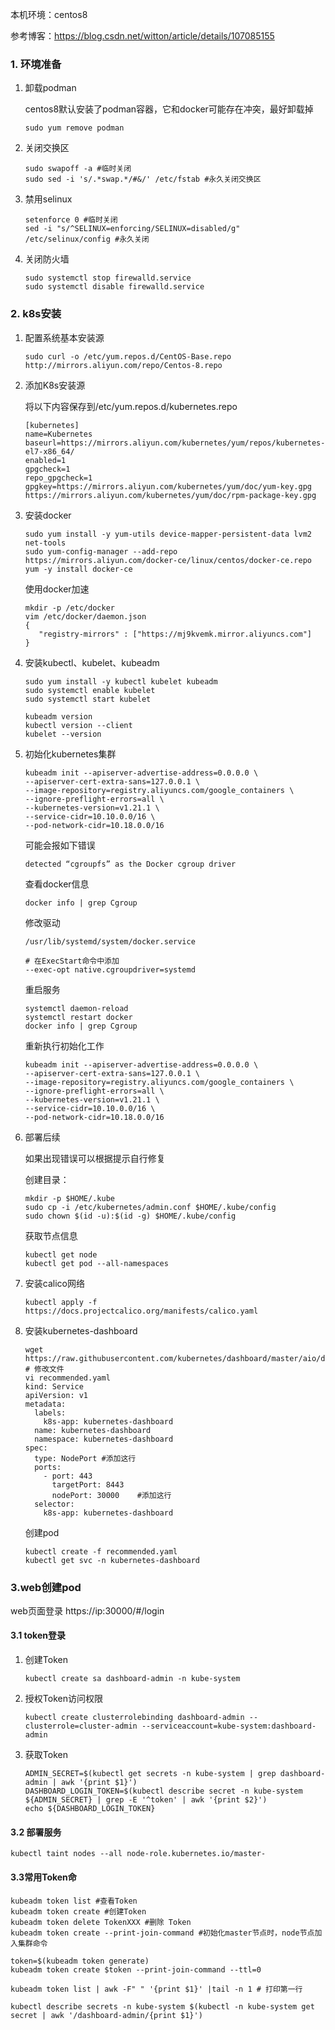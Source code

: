 本机环境：centos8

参考博客：https://blog.csdn.net/witton/article/details/107085155

### 1. 环境准备

1. 卸载podman

   centos8默认安装了podman容器，它和docker可能存在冲突，最好卸载掉

   ```shell
   sudo yum remove podman
   ```

2. 关闭交换区

   ```shell
   sudo swapoff -a #临时关闭 
   sudo sed -i 's/.*swap.*/#&/' /etc/fstab #永久关闭交换区
   ```

3. 禁用selinux

   ```shell
   setenforce 0 #临时关闭
   sed -i "s/^SELINUX=enforcing/SELINUX=disabled/g" /etc/selinux/config #永久关闭
   ```

4. 关闭防火墙

   ```shell
   sudo systemctl stop firewalld.service
   sudo systemctl disable firewalld.service
   ```

### 2. k8s安装

1. 配置系统基本安装源

   ```shell
   sudo curl -o /etc/yum.repos.d/CentOS-Base.repo http://mirrors.aliyun.com/repo/Centos-8.repo
   ```

2. 添加K8s安装源

   将以下内容保存到/etc/yum.repos.d/kubernetes.repo

   ```shell
   [kubernetes]
   name=Kubernetes
   baseurl=https://mirrors.aliyun.com/kubernetes/yum/repos/kubernetes-el7-x86_64/
   enabled=1
   gpgcheck=1
   repo_gpgcheck=1
   gpgkey=https://mirrors.aliyun.com/kubernetes/yum/doc/yum-key.gpg https://mirrors.aliyun.com/kubernetes/yum/doc/rpm-package-key.gpg
   ```

3. 安装docker

   ```shell
   sudo yum install -y yum-utils device-mapper-persistent-data lvm2 net-tools
   sudo yum-config-manager --add-repo https://mirrors.aliyun.com/docker-ce/linux/centos/docker-ce.repo
   yum -y install docker-ce
   ```

   使用docker加速

   ```shell
   mkdir -p /etc/docker
   vim /etc/docker/daemon.json
   {
      "registry-mirrors" : ["https://mj9kvemk.mirror.aliyuncs.com"]
   }
   ```

4. 安装kubectl、kubelet、kubeadm

   ```shell
   sudo yum install -y kubectl kubelet kubeadm
   sudo systemctl enable kubelet
   sudo systemctl start kubelet
   
   kubeadm version
   kubectl version --client
   kubelet --version
   ```


5. 初始化kubernetes集群

   ```shell
   kubeadm init --apiserver-advertise-address=0.0.0.0 \
   --apiserver-cert-extra-sans=127.0.0.1 \
   --image-repository=registry.aliyuncs.com/google_containers \
   --ignore-preflight-errors=all \
   --kubernetes-version=v1.21.1 \
   --service-cidr=10.10.0.0/16 \
   --pod-network-cidr=10.18.0.0/16
   ```

   可能会报如下错误

   ```shell
   detected “cgroupfs” as the Docker cgroup driver
   ```

   查看docker信息

   ```shell
   docker info | grep Cgroup
   ```

   修改驱动

   ```shell
   /usr/lib/systemd/system/docker.service
   
   # 在ExecStart命令中添加
   --exec-opt native.cgroupdriver=systemd
   ```

   重启服务

   ```shell
   systemctl daemon-reload
   systemctl restart docker
   docker info | grep Cgroup
   ```

   重新执行初始化工作

   ```shell
   kubeadm init --apiserver-advertise-address=0.0.0.0 \
   --apiserver-cert-extra-sans=127.0.0.1 \
   --image-repository=registry.aliyuncs.com/google_containers \
   --ignore-preflight-errors=all \
   --kubernetes-version=v1.21.1 \
   --service-cidr=10.10.0.0/16 \
   --pod-network-cidr=10.18.0.0/16
   ```

6. 部署后续

   如果出现错误可以根据提示自行修复

   创建目录：

   ```shell
   mkdir -p $HOME/.kube
   sudo cp -i /etc/kubernetes/admin.conf $HOME/.kube/config
   sudo chown $(id -u):$(id -g) $HOME/.kube/config
   ```

   获取节点信息

   ```shell
   kubectl get node
   kubectl get pod --all-namespaces
   ```
   
7. 安装calico网络

   ```shell
   kubectl apply -f https://docs.projectcalico.org/manifests/calico.yaml
   ```

8. 安装kubernetes-dashboard

   ```shell
   wget https://raw.githubusercontent.com/kubernetes/dashboard/master/aio/deploy/recommended.yaml
   # 修改文件
   vi recommended.yaml
   kind: Service
   apiVersion: v1
   metadata:
     labels:
       k8s-app: kubernetes-dashboard
     name: kubernetes-dashboard
     namespace: kubernetes-dashboard
   spec:
     type: NodePort #添加这行
     ports:
       - port: 443
         targetPort: 8443
         nodePort: 30000    #添加这行
     selector:
       k8s-app: kubernetes-dashboard
   ```

   创建pod

   ```shell
   kubectl create -f recommended.yaml
   kubectl get svc -n kubernetes-dashboard
   ```

### 3.web创建pod

web页面登录 https://ip:30000/#/login

#### 3.1 token登录

1. 创建Token

   ```shell
   kubectl create sa dashboard-admin -n kube-system
   ```

2. 授权Token访问权限

   ```shell
   kubectl create clusterrolebinding dashboard-admin --clusterrole=cluster-admin --serviceaccount=kube-system:dashboard-admin
   ```

3. 获取Token

   ```shell
   ADMIN_SECRET=$(kubectl get secrets -n kube-system | grep dashboard-admin | awk '{print $1}')
   DASHBOARD_LOGIN_TOKEN=$(kubectl describe secret -n kube-system ${ADMIN_SECRET} | grep -E '^token' | awk '{print $2}')
   echo ${DASHBOARD_LOGIN_TOKEN}
   ```

#### 3.2 部署服务

```shell
kubectl taint nodes --all node-role.kubernetes.io/master-
```

#### 3.3常用Token命

```shell
kubeadm token list #查看Token
kubeadm token create #创建Token
kubeadm token delete TokenXXX #删除 Token
kubeadm token create --print-join-command #初始化master节点时，node节点加入集群命令

token=$(kubeadm token generate)
kubeadm token create $token --print-join-command --ttl=0

kubeadm token list | awk -F" " '{print $1}' |tail -n 1 # 打印第一行

kubectl describe secrets -n kube-system $(kubectl -n kube-system get secret | awk '/dashboard-admin/{print $1}')
```





